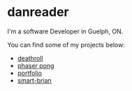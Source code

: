 # danreader

I'm a software Developer in Guelph, ON.

You can find some of my projects below:

- [deathroll](https://dreader0.github.io/deathroll/)
- [phaser pong](https://dreader0.github.io/Phaser-Pong/)
- [portfolio](https://dreader0.github.io/portfolio/)
- [smart-brian](https://dreader0.github.io/smart-brian/)

